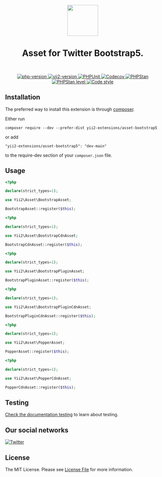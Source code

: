 <p align="center">
    <a href="https://github.com/yii2-extensions/asset-bootstrap5" target="_blank">
        <img src="https://www.yiiframework.com/image/yii_logo_light.svg" height="100px;">
    </a>
    <h1 align="center">Asset for Twitter Bootstrap5.</h1>
    <br>
</p>

<p align="center">
    <a href="https://www.php.net/releases/8.1/en.php" target="_blank">
        <img src="https://img.shields.io/badge/PHP-%3E%3D8.1-787CB5" alt="php-version">
    </a>
    <a href="https://github.com/yiisoft/yii2/tree/2.2" target="_blank">
        <img src="https://img.shields.io/badge/Yii2%20version-2.2-blue" alt="yii2-version">
    </a>
    <a href="https://github.com/yii2-extensions/asset-bootstrap5/actions/workflows/build.yml" target="_blank">
        <img src="https://github.com/yii2-extensions/asset-bootstrap5/actions/workflows/build.yml/badge.svg" alt="PHPUnit">
    </a>
    <a href="https://codecov.io/gh/yii2-extensions/asset-bootstrap5" target="_blank">
        <img src="https://codecov.io/gh/yii2-extensions/asset-bootstrap5/branch/main/graph/badge.svg?token=MF0XUGVLYC" alt="Codecov">
    </a>
    <a href="https://github.com/yii2-extensions/asset-bootstrap5/actions/workflows/static.yml" target="_blank">
        <img src="https://github.com/yii2-extensions/gii/actions/workflows/static.yml/badge.svg" alt="PHPStan">
    </a>
    <a href="https://github.com/yii2-extensions/asset-bootstrap5/actions/workflows/static.yml" target="_blank">
        <img src="https://img.shields.io/badge/PHPStan%20level-5-blue" alt="PHPStan level">
    </a>
    <a href="https://github.styleci.io/repos/719651888?branch=main" target="_blank">
        <img src="https://github.styleci.io/repos/719651888/shield?branch=main" alt="Code style">
    </a>               
</p>

## Installation

The preferred way to install this extension is through [composer](https://getcomposer.org/download/).

Either run

```
composer require --dev --prefer-dist yii2-extensions/asset-bootstrap5
```

or add

```
"yii2-extensions/asset-bootstrap5": "dev-main"
```

to the require-dev section of your `composer.json` file. 

## Usage

```php
<?php

declare(strict_types=1);

use Yii2\Asset\BootstrapAsset;

BootstrapAsset::register($this);
```

```php
<?php

declare(strict_types=1);

use Yii2\Asset\BootstrapCdnAsset;

BootstrapCdnAsset::register($this);
```

```php
<?php

declare(strict_types=1);

use Yii2\Asset\BootstrapPluginAsset;

BootstrapPluginAsset::register($this);
```

```php
<?php

declare(strict_types=1);

use Yii2\Asset\BootstrapPluginCdnAsset;

BootstrapPluginCdnAsset::register($this);
```

```php
<?php

declare(strict_types=1);

use Yii2\Asset\PopperAsset;

PopperAsset::register($this);
```

```php
<?php

declare(strict_types=1);

use Yii2\Asset\PopperCdnAsset;

PopperCdnAsset::register($this);
```

## Testing

[Check the documentation testing](/docs/testing.md) to learn about testing.

## Our social networks

[![Twitter](https://img.shields.io/badge/twitter-follow-1DA1F2?logo=twitter&logoColor=1DA1F2&labelColor=555555?style=flat)](https://twitter.com/Terabytesoftw)

## License

The MIT License. Please see [License File](LICENSE.md) for more information.
